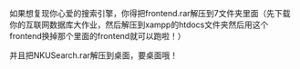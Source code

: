 如果想复现你心爱的搜索引擎，你得把frontend.rar解压到7文件夹里面（先下载你的互联网数据库大作业，然后解压到xampp的htdocs文件夹然后用这个frontend换掉那个里面的frontend就可以跑啦！）

并且把NKUSearch.rar解压到桌面，要桌面哦！